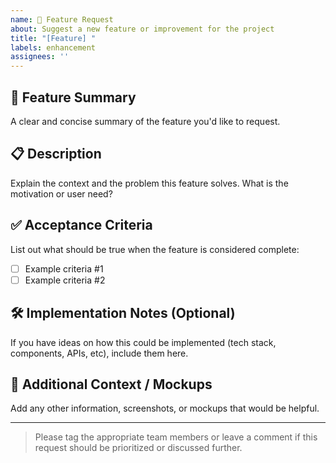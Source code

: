 ```yaml
---
name: 🚀 Feature Request
about: Suggest a new feature or improvement for the project
title: "[Feature] "
labels: enhancement
assignees: ''
---
```


## 🚀 Feature Summary

A clear and concise summary of the feature you'd like to request.

## 📋 Description

Explain the context and the problem this feature solves. What is the motivation or user need?

## ✅ Acceptance Criteria

List out what should be true when the feature is considered complete:

- [ ] Example criteria #1
- [ ] Example criteria #2

## 🛠️ Implementation Notes (Optional)

If you have ideas on how this could be implemented (tech stack, components, APIs, etc), include them here.

## 📎 Additional Context / Mockups

Add any other information, screenshots, or mockups that would be helpful.

---

> Please tag the appropriate team members or leave a comment if this request should be prioritized or discussed further.
